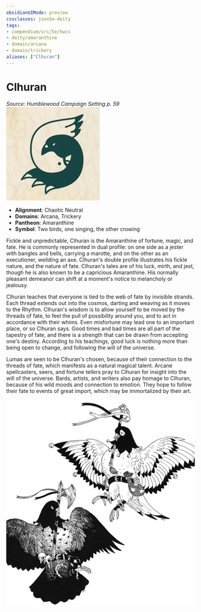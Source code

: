 ```yaml
---
obsidianUIMode: preview
cssclasses: json5e-deity
tags:
- compendium/src/5e/hwcs
- deity/amaranthine
- domain/arcana
- domain/trickery
aliases: ["Clhuran"]
---
```

# Clhuran
*Source: Humblewood Campaign Setting p. 59* 
![](https://raw.githubusercontent.com/5etools-mirror-2/5etools-img/main/deities/HWCS/Clhuran-Symbol.webp#symbol)

- **Alignment**: Chaotic Neutral
- **Domains**: Arcana, Trickery
- **Pantheon**: Amaranthine
- **Symbol**: Two birds, one singing, the other crowing

Fickle and unpredictable, Clhuran is the Amaranthine of fortune, magic, and fate. He is commonly represented in dual profile: on one side as a jester with bangles and bells, carrying a marotte, and on the other as an executioner, weilding an axe. Clhuran's double profile illustrates his fickle nature, and the nature of fate. Clhuran's tales are of his luck, mirth, and jest, though he is also known to be a capricious Amaranthine. His normally pleasant demeanor can shift at a moment's notice to melancholy or jealousy.

Clhuran teaches that everyone is tied to the web of fate by invisible strands. Each thread extends out into the cosmos, darting and weaving as it moves to the Rhythm. Clhuran's wisdom is to allow yourself to be moved by the threads of fate, to feel the pull of possibility around you, and to act in accordance with their whims. Even misfortune may lead one to an important place, or so Clhuran says. Good times and bad times are all part of the tapestry of fate, and there is a strength that can be drawn from accepting one's destiny. According to his teachings, good luck is nothing more than being open to change, and following the will of the universe.

Lumas are seen to be Clhuran's chosen, because of their connection to the threads of fate, which manifests as a natural magical talent. Arcane spellcasters, seers, and fortune tellers pray to Clhuran for insight into the will of the universe. Bards, artists, and writers also pay homage to Clhuran, because of his wild moods and connection to emotion. They hope to follow their fate to events of great import, which may be immortalized by their art.

![](https://raw.githubusercontent.com/5etools-mirror-2/5etools-img/main/deities/HWCS/Clhuran.webp#center)